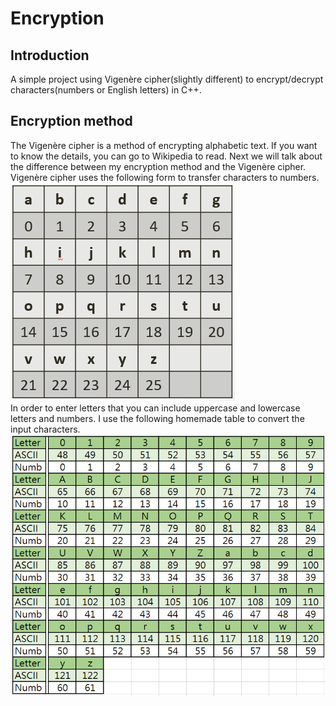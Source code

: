 # Encryption
## Introduction
A simple project using Vigenère cipher(slightly different) to encrypt/decrypt characters(numbers or English letters) in C++.
## Encryption method
The Vigenère cipher is a method of encrypting alphabetic text. If you want to know the details, you can go to Wikipedia to read. Next we will talk about the difference between my encryption method and the Vigenère cipher.<br>
Vigenère cipher uses the following form to transfer characters to numbers.<br>
![](https://github.com/jimmy258s/encryption/raw/master/pic/2.png)<br>
In order to enter letters that you can include uppercase and lowercase letters and numbers. I use the following homemade table to convert the input characters. 
![](https://github.com/jimmy258s/encryption/raw/master/pic/3.png)<br>
